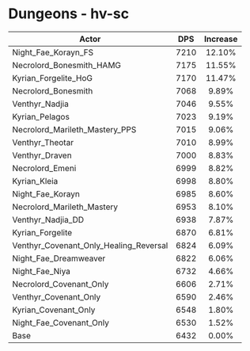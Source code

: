 # Dungeons - hv-sc
| Actor | DPS | Increase |
|---|:---:|:---:|
|Night_Fae_Korayn_FS|7210|12.10%|
|Necrolord_Bonesmith_HAMG|7175|11.55%|
|Kyrian_Forgelite_HoG|7170|11.47%|
|Necrolord_Bonesmith|7068|9.89%|
|Venthyr_Nadjia|7046|9.55%|
|Kyrian_Pelagos|7023|9.19%|
|Necrolord_Marileth_Mastery_PPS|7015|9.06%|
|Venthyr_Theotar|7010|8.99%|
|Venthyr_Draven|7000|8.83%|
|Necrolord_Emeni|6999|8.82%|
|Kyrian_Kleia|6998|8.80%|
|Night_Fae_Korayn|6985|8.60%|
|Necrolord_Marileth_Mastery|6953|8.10%|
|Venthyr_Nadjia_DD|6938|7.87%|
|Kyrian_Forgelite|6870|6.81%|
|Venthyr_Covenant_Only_Healing_Reversal|6824|6.09%|
|Night_Fae_Dreamweaver|6822|6.06%|
|Night_Fae_Niya|6732|4.66%|
|Necrolord_Covenant_Only|6606|2.71%|
|Venthyr_Covenant_Only|6590|2.46%|
|Kyrian_Covenant_Only|6548|1.80%|
|Night_Fae_Covenant_Only|6530|1.52%|
|Base|6432|0.00%|
